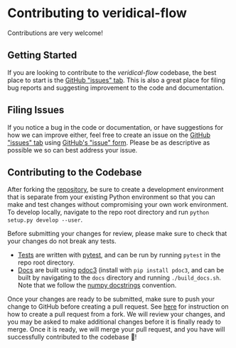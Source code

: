Contributing to veridical-flow
=======

Contributions are very welcome!

## Getting Started

If you are looking to contribute to the *veridical-flow* codebase, the best place to start is the [GitHub "issues" tab](https://github.com/Yu-Group/veridical-flow/issues). This is also a great place for filing bug reports and suggesting improvement to the code and documentation.

## Filing Issues

If you notice a bug in the code or documentation, or have suggestions for how we can improve either, feel free to create an issue on the [GitHub "issues" tab](https://github.com/Yu-Group/veridical-flow/issues) using [GitHub's "issue" form](https://github.com/Yu-Group/veridical-flow/issues/new). Please be as descriptive as possible we so can best address your issue.

## Contributing to the Codebase

After forking the [repository](https://github.com/Yu-Group/veridical-flow), be sure to create a development environment that is separate from your existing Python environment so that you can make and test changes without compromising your own work environment. To develop locally, navigate to the repo root directory and run `python setup.py develop --user`.

Before submitting your changes for review, please make sure to check that your changes do not break any tests. 
- [Tests](tests) are written with [pytest](https://docs.pytest.org/en/stable/), and can be run by running `pytest` in the repo root directory. 
- [Docs](https://csinva.io/imodels/docs/) are built using [pdoc3](https://pdoc3.github.io/pdoc/) (install with `pip install pdoc3`, and can be built by navigating to the `docs` directory and running `./build_docs.sh`. Note that we follow the [numpy docstrings](https://numpydoc.readthedocs.io/en/latest/format.html) convention.

Once your changes are ready to be submitted, make sure to push your change to GitHub before creating a pull request. See [here](https://docs.github.com/en/pull-requests/collaborating-with-pull-requests/proposing-changes-to-your-work-with-pull-requests/creating-a-pull-request-from-a-fork) for instruction on how to create a pull request from a fork. We will review your changes, and you may be asked to make additional changes before it is finally ready to merge. Once it is ready, we will merge your pull request, and you have will successfully contributed to the codebase 🎉!






